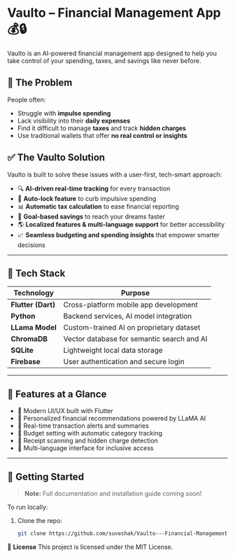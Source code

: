 # Vaulto – Financial Management App 💰🔒

Vaulto is an AI-powered financial management app designed to help you take control of your spending, taxes, and savings like never before.

## 🚨 The Problem
People often:
- Struggle with **impulse spending**
- Lack visibility into their **daily expenses**
- Find it difficult to manage **taxes** and track **hidden charges**
- Use traditional wallets that offer **no real control or insights**

## ✅ The Vaulto Solution
Vaulto is built to solve these issues with a user-first, tech-smart approach:

- 🔍 **AI-driven real-time tracking** for every transaction
- 🔐 **Auto-lock feature** to curb impulsive spending
- 📊 **Automatic tax calculation** to ease financial reporting
- 🎯 **Goal-based savings** to reach your dreams faster
- 🌎 **Localized features & multi-language support** for better accessibility
- 📈 **Seamless budgeting and spending insights** that empower smarter decisions

---

## 🧠 Tech Stack

| Technology        | Purpose                                      |
|-------------------|----------------------------------------------|
| **Flutter (Dart)** | Cross-platform mobile app development        |
| **Python**         | Backend services, AI model integration       |
| **LLama Model**    | Custom-trained AI on proprietary dataset     |
| **ChromaDB**       | Vector database for semantic search and AI   |
| **SQLite**         | Lightweight local data storage               |
| **Firebase**       | User authentication and secure login         |

---

## 🔐 Features at a Glance

- 📱 Modern UI/UX built with Flutter
- 🧠 Personalized financial recommendations powered by LLaMA AI
- 💸 Real-time transaction alerts and summaries
- 🏦 Budget setting with automatic category tracking
- 🧾 Receipt scanning and hidden charge detection
- 🔁 Multi-language interface for inclusive access

---

## 🚀 Getting Started

> **Note:** Full documentation and installation guide coming soon!

To run locally:
1. Clone the repo:  
   ```bash
   git clone https://github.com/suveshak/Vaulto---Financial-Management-App.git

📜 **License**
This project is licensed under the MIT License.
